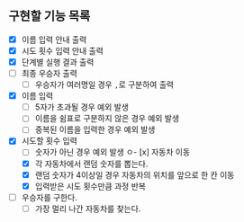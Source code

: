 ## 구현할 기능 목록

- [x] 이름 입력 안내 출력
- [x] 시도 횟수 입력 안내 출력
- [x] 단계별 실행 결과 출력
- [ ] 최종 우승자 출력
    - [ ] 우승자가 여러명일 경우 `,`로 구분하여 출력
- [x] 이름 입력
    - [ ] 5자가 초과될 경우 예외 발생
    - [ ] 이름을 쉼표로 구분하지 않은 경우 예외 발생
    - [ ] 중복된 이름을 입력한 경우 예외 발생
- [x] 시도할 횟수 입력
    - [ ] 숫자가 아닌 경우 예외 발생
ㅇ- [x] 자동차 이동
    - [x] 각 자동차에서 랜덤 숫자를 뽑는다.
    - [x] 랜덤 숫자가 4이상일 경우 자동차의 위치를 앞으로 한 칸 이동
    - [x] 입력받은 시도 횟수만큼 과정 반복
- [ ] 우승자를 구한다.
    - [ ] 가장 멀리 나간 자동차를 찾는다.